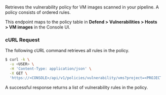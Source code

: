 Retrieves the vulnerability policy for VM images scanned in your pipeline.
A policy consists of ordered rules.

This endpoint maps to the policy table in **Defend > Vulnerabilities > Hosts > VM images** in the Console UI.

### cURL Request

The following cURL command retrieves all rules in the policy.

```bash
$ curl -k \
  -u <USER> \
  -H 'Content-Type: application/json' \
  -X GET \
  'https://<CONSOLE>/api/v1/policies/vulnerability/vms?project=<PROJECT>' \
```

A successful response returns a list of vulnerability rules in the policy.
